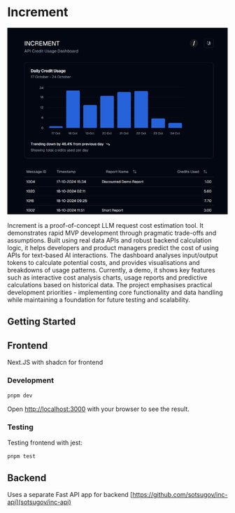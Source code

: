 # Increment

![dashboard!](assets/dash.png)

Increment is a proof-of-concept LLM request cost estimation tool. It demonstrates rapid MVP development through pragmatic trade-offs and assumptions. Built using real data APIs and robust backend calculation logic, it helps developers and product managers predict the cost of using APIs for text-based AI interactions. The dashboard analyses input/output tokens to calculate potential costs, and provides visualisations and breakdowns of usage patterns. Currently, a demo, it shows key features such as interactive cost analysis charts, usage reports and predictive calculations based on historical data. The project emphasises practical development priorities - implementing core functionality and data handling while maintaining a foundation for future testing and scalability.

## Getting Started

## Frontend
Next.JS with shadcn for frontend

### Development

```bash
pnpm dev
```

Open [http://localhost:3000](http://localhost:3000) with your browser to see the result.

### Testing
Testing frontend with jest:

```bash
pnpm test
```

## Backend
Uses a separate Fast API app for backend [https://github.com/sotsugov/inc-api](sotsugov/inc-api)

